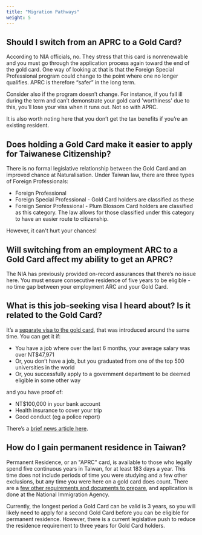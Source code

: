 ```yaml
---
title: "Migration Pathways"
weight: 5
---
```

<!--- (c) Tom Fifield, licensed under a
Creative Commons Attribution-NonCommercial-ShareAlike 4.0 International License. -->

## Should I switch from an APRC to a Gold Card?
According to NIA officials, no. They stress that this card is nonrenewable and you must go through
 the application process again toward the end of the gold card. One way of looking at that is that
 the Foreign Special Professional program could change to the point where one no longer qualifies.
 APRC is therefore “safer” in the long term.

Consider also if the program doesn’t change. For instance, if you fall ill during the term and
 can’t demonstrate your gold card 'worthiness' due to this, you’ll lose your visa when it runs
 out. Not so with APRC.

It is also worth noting here that you don’t get the tax benefits if you’re an existing resident.

## Does holding a Gold Card make it easier to apply for Taiwanese Citizenship? 
There is no formal legislative relationship between the Gold Card and an improved chance at
 Naturalisation. Under Taiwan law, there are three types of Foreign Professionals:

* Foreign Professional
* Foreign Special Professional - Gold Card holders are classified as these
* Foreign Senior Professional - Plum Blossom Card holders are classified as this category. The law allows for those classified under this category to have an easier route to citizenship.

However, it can't hurt your chances!

## Will switching from an employment ARC to a Gold Card affect my ability to get an APRC?
The NIA has previously provided on-record assurances that there’s no issue here. You must ensure
 consecutive residence of five years to be eligible - no time gap between your employment ARC and your Gold Card.

## What is this job-seeking visa I heard about? Is it related to the Gold Card?
It’s a [separate visa to the gold card](https://www.boca.gov.tw/cp-158-4158-09d5a-2.html),
that was introduced around the same time. You can get it if:

* You have a job where over the last 6 months, your average salary was over NT$47,971
* Or, you don’t have a job, but you graduated from one of the top 500 universities in the world
* Or, you successfully apply to a government department to be deemed eligible in some other way

and you have proof of:

* NT$100,000 in your bank account
* Health insurance to cover your trip
* Good conduct (eg a police report)

There’s a [brief news article here](https://www.taiwannews.com.tw/en/news/3363082).

## How do I gain permanent residence in Taiwan?
Permanent Residence, or an "APRC" card, is available to those who legally 
 spend five continuous years in Taiwan, for at least 183 days a year. This time does not
 include periods of time you were studying and a few other exclusions, but any time
 you were here on a gold card does count. There are a
 [few other requirements and documents to prepare](https://www.immigration.gov.tw/5475/5478/141465/141808/152932/),
 and application is done at the National Immigration Agency.

Currently, the longest period a Gold Card can be valid is 3 years, so you will likely
 need to apply for a second Gold Card before you can be eligible for permanent residence.
 However, there is a current legislative push to reduce the residence requirement to
 three years for Gold Card holders.
